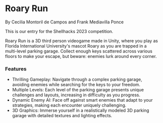 # Roary Run

By Cecilia Montoril de Campos and Frank Mediavilla Ponce

This is our entry for the Shellhacks 2023 competition.

Roary Run is a 3D third person videogame made in Unity, where you play as Florida International University's mascot Roary as you are trapped in a multi-level parking garage. Collect enough keys scattered across various floors to make your escape, but beware: enemies lurk around every corner.

### Features
- Thrilling Gameplay: Navigate through a complex parking garage, avoiding enemies while searching for the keys to your freedom.
- Multiple Levels: Each level of the parking garage presents unique challenges and layouts, increasing in difficulty as you progress.
- Dynamic Enemy AI: Face off against smart enemies that adapt to your strategies, making each encounter uniquely challenging.
- 3D Graphics: Immerse yourself in a realistically modeled 3D parking garage with detailed textures and lighting effects.

